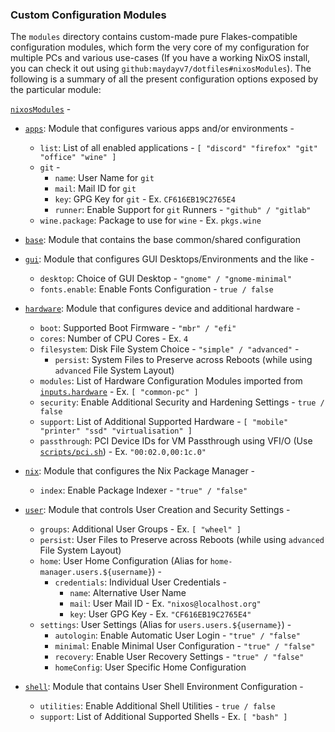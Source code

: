 ### Custom Configuration Modules
The `modules` directory contains custom-made pure Flakes-compatible configuration modules, which form the very core of my configuration for multiple PCs and various use-cases (If you have a working NixOS install, you can check it out using `github:maydayv7/dotfiles#nixosModules`). The following is a summary of all the present configuration options exposed by the particular module:

[`nixosModules`](./default.nix) -
* [`apps`](./apps): Module that configures various apps and/or environments -
  + `list`: List of all enabled applications - `[ "discord" "firefox" "git" "office" "wine" ]`
  + `git` -
    * `name`: User Name for `git`
    * `mail`: Mail ID for `git`
    * `key`: GPG Key for `git` - Ex. `CF616EB19C2765E4`
    * `runner`: Enable Support for `git` Runners - `"github" / "gitlab"`
  + `wine.package`: Package to use for `wine` - Ex. `pkgs.wine`

* [`base`](./base): Module that contains the base common/shared configuration

* [`gui`](./gui): Module that configures GUI Desktops/Environments and the like -
  + `desktop`: Choice of GUI Desktop - `"gnome" / "gnome-minimal"`
  + `fonts.enable`: Enable Fonts Configuration - `true / false`

* [`hardware`](./hardware): Module that configures device and additional hardware -
  + `boot`: Supported Boot Firmware - `"mbr" / "efi"`
  + `cores`: Number of CPU Cores - Ex. `4`
  + `filesystem`: Disk File System Choice - `"simple" / "advanced"` -
    * `persist`: System Files to Preserve across Reboots (while using `advanced` File System Layout)
  + `modules`: List of Hardware Configuration Modules imported from [`inputs.hardware`](https://github.com/nixos/nixos-hardware) - Ex. `[ "common-pc" ]`
  + `security`: Enable Additional Security and Hardening Settings - `true / false`
  + `support`: List of Additional Supported Hardware - `[ "mobile" "printer" "ssd" "virtualisation" ]`
  + `passthrough`: PCI Device IDs for VM Passthrough using VFI/O (Use [`scripts/pci.sh`](../scripts/pci.sh)) - Ex. `"00:02.0,00:1c.0"`

* [`nix`](./nix): Module that configures the Nix Package Manager -
  + `index`: Enable Package Indexer - `"true" / "false"`

* [`user`](./user): Module that controls User Creation and Security Settings -
  + `groups`: Additional User Groups - Ex. `[ "wheel" ]`
  + `persist`: User Files to Preserve across Reboots (while using `advanced` File System Layout)
  + `home`: User Home Configuration (Alias for `home-manager.users.${username}`) -
    * `credentials`: Individual User Credentials -
      + `name`: Alternative User Name
      + `mail`: User Mail ID - Ex. `"nixos@localhost.org"`
      + `key`: User GPG Key - Ex. `"CF616EB19C2765E4"`
  + `settings`: User Settings (Alias for `users.users.${username}`) -
    * `autologin`: Enable Automatic User Login - `"true" / "false"`
    * `minimal`: Enable Minimal User Configuration - `"true" / "false"`
    * `recovery`: Enable User Recovery Settings - `"true" / "false"`
    * `homeConfig`: User Specific Home Configuration

* [`shell`](./shell): Module that contains User Shell Environment Configuration -
  + `utilities`: Enable Additional Shell Utilities - `true / false`
  + `support`: List of Additional Supported Shells - Ex. `[ "bash" ]`
